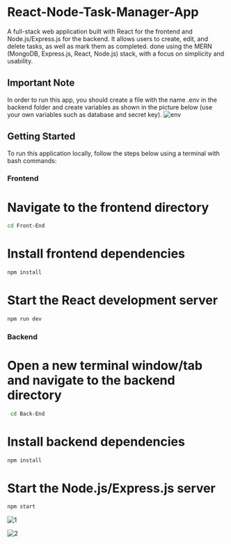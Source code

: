 # React-Node-Task-Manager-App
A full-stack web application built with React for the frontend and Node.js/Express.js for the backend. It allows users to create, edit, and delete tasks, as well as mark them as completed. done using the MERN (MongoDB, Express.js, React, Node.js) stack, with a focus on simplicity and usability.

## Important Note
In order to run this app, you should create a file with the name .env in the backend folder and create variables as shown in the picture below (use your own variables such as database and secret key).
![env](https://github.com/AmmarAbdoh/React-Node-Store-Filter-App/assets/90091361/7a770109-62b2-44e1-9236-7ad0b6ef0794)

## Getting Started

To run this application locally, follow the steps below using a terminal with bash commands:

### Frontend

# Navigate to the frontend directory

   ```bash
   cd Front-End
   ```

# Install frontend dependencies
  ```bash
  npm install
  ```

# Start the React development server
  ```bash
  npm run dev
  ```

### Backend
# Open a new terminal window/tab and navigate to the backend directory
  ```bash
   cd Back-End
   ```

# Install backend dependencies
  ```bash
  npm install
  ```

# Start the Node.js/Express.js server
  ```bash
  npm start
  ```

![1](https://github.com/AmmarAbdoh/React-Node-Task-Manager-App/assets/90091361/a7ef2293-2aef-4c95-87eb-5e6e02f5dbee)

![2](https://github.com/AmmarAbdoh/React-Node-Task-Manager-App/assets/90091361/c5738e42-7dd2-4f1c-b4b7-cbe3ccd50dbf)


